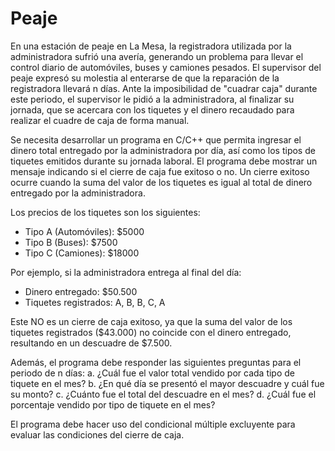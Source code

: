 # Peaje

En una estación de peaje en La Mesa, la registradora utilizada por la administradora sufrió una avería, generando un problema para llevar el control diario de automóviles, buses y camiones pesados. El supervisor del peaje expresó su molestia al enterarse de que la reparación de la registradora llevará n días. Ante la imposibilidad de "cuadrar caja" durante este periodo, el supervisor le pidió a la administradora, al finalizar su jornada, que se acercara con los tiquetes y el dinero recaudado para realizar el cuadre de caja de forma manual.

Se necesita desarrollar un programa en C/C++ que permita ingresar el dinero total entregado por la administradora por día, así como los tipos de tiquetes emitidos durante su jornada laboral. El programa debe mostrar un mensaje indicando si el cierre de caja fue exitoso o no. Un cierre exitoso ocurre cuando la suma del valor de los tiquetes es igual al total de dinero entregado por la administradora.

Los precios de los tiquetes son los siguientes:
- Tipo A (Automóviles): $5000
- Tipo B (Buses): $7500
- Tipo C (Camiones): $18000

Por ejemplo, si la administradora entrega al final del día:
- Dinero entregado: $50.500
- Tiquetes registrados: A, B, B, C, A

Este NO es un cierre de caja exitoso, ya que la suma del valor de los tiquetes registrados ($43.000) no coincide con el dinero entregado, resultando en un descuadre de $7.500.

Además, el programa debe responder las siguientes preguntas para el periodo de n días:
a. ¿Cuál fue el valor total vendido por cada tipo de tiquete en el mes?
b. ¿En qué día se presentó el mayor descuadre y cuál fue su monto?
c. ¿Cuánto fue el total del descuadre en el mes?
d. ¿Cuál fue el porcentaje vendido por tipo de tiquete en el mes?

El programa debe hacer uso del condicional múltiple excluyente para evaluar las condiciones del cierre de caja.

